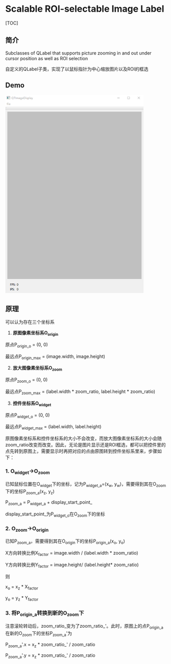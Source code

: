 # Scalable ROI-selectable Image Label

[TOC]

## 简介

Subclasses of QLabel that supports picture zooming in and out under cursor position as well as ROI selection

自定义的QLabel子类，实现了以鼠标指针为中心缩放图片以及ROI的框选

## Demo

<img src=" https://raw.githubusercontent.com/tanjoe/zoomable-image-label/master/images/demo.gif " alt="demo" style="zoom: 70%;" />

## 原理

可以认为存在三个坐标系

1. **原图像素坐标系O<sub>origin</sub>**

原点P<sub>origin_o</sub> = (0, 0)

最远点P<sub>origin_max</sub>  = (image.width, image.height)

2. **放大图像素坐标系O<sub>zoom</sub>**

原点P<sub>zoom_o</sub> = (0, 0)

最远点P<sub>zoom_max</sub>  = (label.width * zoom_ratio, label.height * zoom_ratio)

3. **控件坐标系O<sub>widget</sub>**

原点P<sub>widget_o</sub> = (0, 0)

最远点P<sub>widget_max</sub>  = (label.width, label.height)

原图像素坐标系和控件坐标系的大小不会改变，而放大图像素坐标系的大小会随zoom_ratio改变而改变。因此，无论是图片显示还是ROI框选，都可以把控件里的点先转到原图上，需要显示时再把对应的点由原图转到控件坐标系里来，步骤如下：

### 1. O<sub>widget</sub>→O<sub>zoom</sub>

已知鼠标位置在O<sub>widget</sub>下的坐标，记为P<sub>widget_a</sub>=(x<sub>w</sub>, y<sub>w</sub>)，需要得到其在O<sub>zoom</sub>下的坐标P<sub>zoom_a</sub>(x<sub>z</sub>, y<sub>z</sub>)

P<sub>zoom_a</sub> = P<sub>widget_a</sub> + display_start_point_

display_start_point_为P<sub>widget_o</sub>在O<sub>zoom</sub>下的坐标

### 2. O<sub>zoom</sub>→O<sub>origin</sub>

已知P<sub>zoom_a</sub>，需要得到其在O<sub>origin</sub>下的坐标P<sub>origin_a</sub>(x<sub>o</sub>, y<sub>o</sub>)

X方向转换比例X<sub>factor</sub> = image.width / (label.width * zoom_ratio)

Y方向转换比例Y<sub>factor</sub> = image.height/ (label.height* zoom_ratio)

则

x<sub>o</sub> = x<sub>z</sub> * X<sub>factor</sub> 

y<sub>o</sub> = y<sub>z</sub> * Y<sub>factor</sub>

### 3. 将P<sub>origin_a</sub>转换到新的O<sub>zoom</sub>下

注意滚轮转动后，zoom_ratio_变为了zoom_ratio_'。此时，原图上的点P<sub>origin_a</sub>在新的O<sub>zoom</sub>下的坐标P<sub>zoom_a</sub>'为

P<sub>zoom_a</sub>'.x = x<sub>z</sub> * zoom_ratio_' / zoom_ratio

P<sub>zoom_a</sub>'.y = x<sub>z</sub> * zoom_ratio_' / zoom_ratio